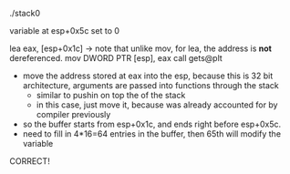 ./stack0

variable at esp+0x5c set to 0

lea eax, \[esp+0x1c] -> note that unlike mov, for lea, the address is **not** dereferenced.
mov DWORD PTR \[esp], eax
call gets@plt

- move the address stored at eax into the esp, because this is 32 bit architecture, arguments are passed into functions through the stack 
	- similar to pushin on top the of the stack
	- in this case, just move it, because was already accounted for by compiler previously
- so the buffer starts from esp+0x1c, and ends right before esp+0x5c.
- need to fill in 4\*16=64 entries in the buffer, then 65th will modify the variable

CORRECT!
